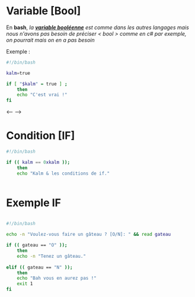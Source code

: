 <h1> Variable [Bool] </h1>

En __bash__, *la __[variable booléenne](https://fr.wikipedia.org/wiki/Bool%C3%A9en)__ est comme dans les autres langages mais nous n'avons pas besoin de préciser < bool > comme en c# par exemple, on pourrait mais on en a pas besoin*

Exemple : 


```BASH
#!/bin/bash

kalm=true

if [ "$kalm" = true ] ; 
    then
    echo "C'est vrai !"
fi
```
<-- -->
<h1> Condition [IF] </h1>

```BASH
#!/bin/bash

if (( kalm == 0xkalm ));
    then 
    echo "Kalm & les conditions de if."
 
```

<h1> Exemple IF </h1>

```BASH

#!/bin/bash

echo -n "Voulez-vous faire un gâteau ? [O/N]: " && read gateau

if (( gateau == "O" ));
    then
    echo -n "Tenez un gâteau."
    
elif (( gateau == "N" ));
    then
    echo "Bah vous en aurez pas !"
    exit 1
fi
```
